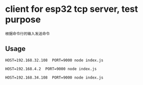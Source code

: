 # client for esp32 tcp server, test purpose

```
根据命令行的输入发送命令

```

## Usage

```
HOST=192.168.32.108  PORT=9000 node index.js

HOST=192.168.4.2  PORT=9000 node index.js

HOST=192.168.34.108  PORT=9000 node index.js


```